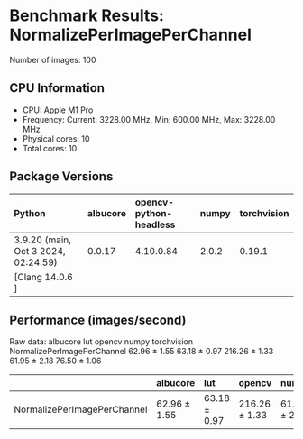 # Benchmark Results: NormalizePerImagePerChannel

Number of images: 100

## CPU Information

- CPU: Apple M1 Pro
- Frequency: Current: 3228.00 MHz, Min: 600.00 MHz, Max: 3228.00 MHz
- Physical cores: 10
- Total cores: 10

## Package Versions

| Python                                | albucore   | opencv-python-headless   | numpy   | torchvision   |
|:--------------------------------------|:-----------|:-------------------------|:--------|:--------------|
| 3.9.20 (main, Oct  3 2024, 02:24:59)  | 0.0.17     | 4.10.0.84                | 2.0.2   | 0.19.1        |
| [Clang 14.0.6 ]                       |            |                          |         |               |

## Performance (images/second)

Raw data:
                                 albucore           lut         opencv         numpy   torchvision
NormalizePerImagePerChannel  62.96 ± 1.55  63.18 ± 0.97  216.26 ± 1.33  61.95 ± 2.18  76.50 ± 1.06

|                             | albucore     | lut          | opencv        | numpy        | torchvision   |
|:----------------------------|:-------------|:-------------|:--------------|:-------------|:--------------|
| NormalizePerImagePerChannel | 62.96 ± 1.55 | 63.18 ± 0.97 | 216.26 ± 1.33 | 61.95 ± 2.18 | 76.50 ± 1.06  |

